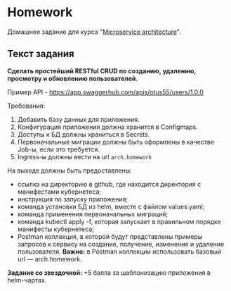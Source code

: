 # Homework

Домашнее задание для курса "[Microservice architecture](https://otus.ru/lessons/microservice-architecture/)".

## Текст задания

**Сделать простейший RESTful CRUD по созданию, удалению, просмотру и обновлению пользователей.**

Пример API - <https://app.swaggerhub.com/apis/otus55/users/1.0.0>

Требования:

1. Добавить базу данных для приложения.
2. Конфигурация приложения должна хранится в Configmaps.
3. Доступы к БД должны храниться в Secrets.
4. Первоначальные миграции должны быть оформлены в качестве Job-ы, если это требуется.
5. Ingress-ы должны вести на url `arch.homework`

На выходе должны быть предоставлены:

- ссылка на директорию в github, где находится директория с манифестами кубернетеса;
- инструкция по запуску приложения;
- команда установки БД из helm, вместе с файлом values.yaml;
- команда применения первоначальных миграций;
- команда kubectl apply -f, которая запускает в правильном порядке манифесты кубернетеса;
- Postman коллекция, в которой будут представлены примеры запросов к сервису на создание,
получение, изменение и удаление пользователя.
**Важно:** в Postman коллекции использовать базовый url — arch.homework.

**Задание со звездочкой:**
+5 балла за шаблонизацию приложения в helm-чартах.
